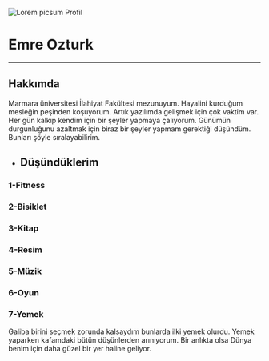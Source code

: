 



![Lorem picsum Profil](https://patika-prod.s3-eu-central-1.amazonaws.com/userFiles/emreoztrk/profilePicture)
<h1>Emre Ozturk</h1>

-----
<h2>Hakkımda</h2>
<p>Marmara üniversitesi İlahiyat Fakültesi mezunuyum. Hayalini kurduğum mesleğin peşinden koşuyorum. Artık yazılımda gelişmek için çok vaktim var. Her gün kalkıp kendim için bir şeyler yapmaya çalıyorum. Günümün durgunluğunu azaltmak için biraz bir şeyler yapmam gerektiği düşündüm. Bunları şöyle sıralayabilirim.
</p>

<!--Sıralama yapılacak yer-->
- <h2>Düşündüklerim</h2>
<h3>1-Fitness</h3>
<h3>2-Bisiklet</h3>
<h3>3-Kitap</h3>
<h3>4-Resim</h3>
<h3>5-Müzik</h3>
<h3>6-Oyun</h3>
<h3>7-Yemek</h3>

<!--Hakkımdanın devamı-->
<P>Galiba birini seçmek zorunda kalsaydım bunlarda ilki yemek olurdu. Yemek yaparken kafamdaki bütün düşünlerden arınıyorum. Bir anlıkta olsa Dünya benim için daha güzel bir yer haline geliyor. </P>